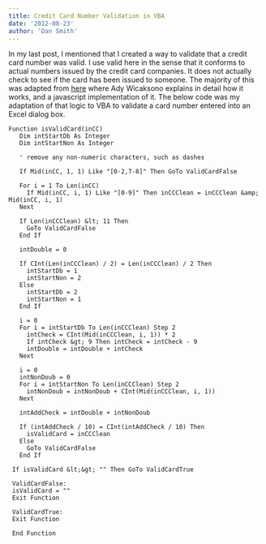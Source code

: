 ```yaml
---
title: Credit Card Number Validation in VBA
date: '2012-08-23'
author: 'Dan Smith'
---
```


In my last post, I mentioned that I created a way to validate that a credit card number was valid. I use valid here in the sense that it conforms to actual numbers issued by the credit card companies. It does not actually check to see if the card has been issued to someone. The majority of this was adapted from [here](http://adywicaksono.wordpress.com/2008/02/17/how-to-validate-credit-card-number/) where Ady Wicaksono explains in detail how it works, and a javascript implementation of it. The below code was my adaptation of that logic to VBA to validate a card number entered into an Excel dialog box.

```
Function isValidCard(inCC)
   Dim intStartDb As Integer
   Dim intStartNon As Integer

   ' remove any non-numeric characters, such as dashes

   If Mid(inCC, 1, 1) Like "[0-2,7-8]" Then GoTo ValidCardFalse

   For i = 1 To Len(inCC)
     If Mid(inCC, i, 1) Like "[0-9]" Then inCCClean = inCCClean &amp; Mid(inCC, i, 1)
   Next

   If Len(inCCClean) &lt; 11 Then
     GoTo ValidCardFalse
   End If

   intDouble = 0

   If CInt(Len(inCCClean) / 2) = Len(inCCClean) / 2 Then
     intStartDb = 1
     intStartNon = 2
   Else
     intStartDb = 2
     intStartNon = 1
   End If

   i = 0
   For i = intStartDb To Len(inCCClean) Step 2
     intCheck = CInt(Mid(inCCClean, i, 1)) * 2
     If intCheck &gt; 9 Then intCheck = intCheck - 9
     intDouble = intDouble + intCheck
   Next

   i = 0
   intNonDoub = 0
   For i = intStartNon To Len(inCCClean) Step 2
     intNonDoub = intNonDoub + CInt(Mid(inCCClean, i, 1))
   Next

   intAddCheck = intDouble + intNonDoub

   If (intAddCheck / 10) = CInt(intAddCheck / 10) Then
     isValidCard = inCCClean
   Else
     GoTo ValidCardFalse
   End If

 If isValidCard &lt;&gt; "" Then GoTo ValidCardTrue

 ValidCardFalse:
 isValidCard = ""
 Exit Function

 ValidCardTrue:
 Exit Function

 End Function
```
